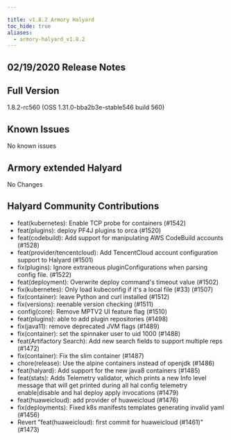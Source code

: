 ```yaml
---

title: v1.8.2 Armory Halyard
toc_hide: true
aliases:
  - armory-halyard_v1.8.2
---
```


## 02/19/2020 Release Notes

## Full Version
1.8.2-rc560 (OSS 1.31.0-bba2b3e-stable546 build 560)

## Known Issues
No known issues

## Armory extended Halyard 
 No Changes

## Halyard Community Contributions
 - feat(kubernetes): Enable TCP probe for containers (#1542)
 - feat(plugins): deploy PF4J plugins to orca (#1520)
 - feat(codebuild): Add support for manipulating AWS CodeBuild accounts (#1528)
 - feat(provider/tencentcloud): Add TencentCloud account configuration support to Halyard (#1501)
 - fix(plugins): Ignore extraneous pluginConfigurations when parsing config file. (#1522)
 - feat(deployment): Overwrite deploy command's timeout value (#1502)
 - fix(kubernetes): Only load kubeconfig if it's a local file (#33) (#1507)
 - fix(container): leave Python and curl installed (#1512)
 - fix(versions): reenable version checking (#1511)
 - config(core): Remove MPTV2 UI feature flag (#1510)
 - feat(plugins): able to add plugin repositories (#1498)
 - fix(java11): remove deprecated JVM flags (#1489)
 - fix(container): set the spinnaker user to uid 1000 (#1488)
 - feat(Artifactory Search): Add new search fields to support multiple reps (#1472)
 - fix(container): Fix the slim container (#1487)
 - chore(release): Use the alpine containers instead of openjdk (#1486)
 - feat(halyard): Add support for the new java8 containers (#1485)
 - feat(stats): Adds Telemetry validator, which prints a new Info level message that will get printed during all hal config telemetry enable|disable and hal deploy apply invocations (#1479)
 - feat(huaweicloud): add provider of huaweicloud (#1476)
 - fix(deployments): Fixed k8s manifests templates generating invalid yaml (#1456)
 - Revert "feat(huaweicloud): first commit for huaweicloud (#1461)" (#1473)
 
